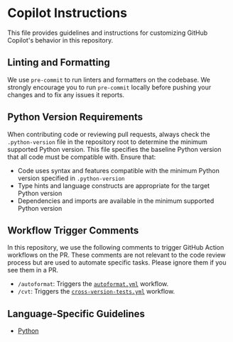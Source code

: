 # Copilot Instructions

This file provides guidelines and instructions for customizing GitHub Copilot's behavior in this repository.

## Linting and Formatting

We use `pre-commit` to run linters and formatters on the codebase. We strongly encourage you to run `pre-commit` locally before pushing your changes and to fix any issues it reports.

## Python Version Requirements

When contributing code or reviewing pull requests, always check the `.python-version` file in the repository root to determine the minimum supported Python version. This file specifies the baseline Python version that all code must be compatible with. Ensure that:

- Code uses syntax and features compatible with the minimum Python version specified in `.python-version`
- Type hints and language constructs are appropriate for the target Python version
- Dependencies and imports are available in the minimum supported Python version

## Workflow Trigger Comments

In this repository, we use the following comments to trigger GitHub Action workflows on the PR. These comments are not relevant to the code review process but are used to automate specific tasks. Please ignore them if you see them in a PR.

- `/autoformat`: Triggers the [`autoformat.yml`](./workflows/autoformat.yml) workflow.
- `/cvt`: Triggers the [`cross-version-tests.yml`](./workflows/cross-version-tests.yml) workflow.

## Language-Specific Guidelines

- [Python](../dev/guides/python.md)
